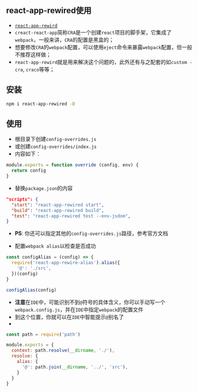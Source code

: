 ## react-app-rewired使用

* [`react-app-rewird`](https://github.com/timarney/react-app-rewired/blob/master/README_zh.md)
* `creact-react-app`简称`CRA`是一个创建`react`项目的脚手架，它集成了`webpack`，一般来讲，`CRA`的配置是黑盒的；
* 想要修改`CRA`的`webpack`配置，可以使用`eject`命令来暴露`webpack`配置，但一般不推荐这样做；
* `react-app-rewird`就是用来解决这个问题的，此外还有与之配套的如`custom -cra`, `craco`等等；


## 安装

```bash
npm i react-app-rewired -D
```


## 使用

* 根目录下创建`config-overrides.js`
* 或创建`config-overrides/index.js`
* 内容如下：

```js
module.exports = function override (config, env) {
  return config
}
```

* 替换`package.json`的内容

```json
"scripts": {
  "start": "react-app-rewired start",
  "build": "react-app-rewired build",
  "test": "react-app-rewired test --env-jsdom",
}
```

* **PS**: 你还可以指定其他的`config-overrides.js`路径，参考官方文档

* 配置`webpack alias`以检查是否成功

```js
const configAlias = (config) => {
  require('react-app-rewire-alias').alias({
    '@': './src',
  })(config)
}

configAlias(config)
```

* **注意**在`IDE`中，可能识别不到`@`符号的具体含义，你可以手动写一个`webpack.config.js`，并在`IDE`中指定`webpack`的配置文件
* 到这个位置，你就可以在`IDE`中智能提示`@`别名了
* 
```js
const path = require('path')

module.exports = {
  context: path.resolve(__dirname, './'),
  resolve: {
    alias: {
      '@': path.join(__dirname, '../', 'src'),
    }
  }
}
```
